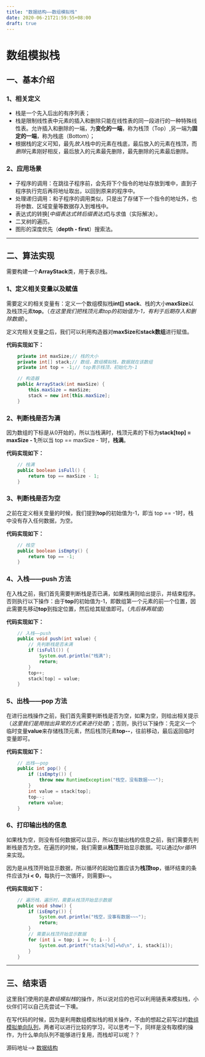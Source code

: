 ```yaml
---
title: "数据结构——数组模拟栈"
date: 2020-06-21T21:59:55+08:00
draft: true
---
```




# 数组模拟栈

## 一、基本介绍

### 1、相关定义

-    栈是一个先入后出的有序列表；
-    栈是限制线性表中元素的插入和删除只能在线性表的同一段进行的一种特殊线性表。允许插入和删除的一端，为**变化的一端**，称为栈顶（Top）,另一端为**固定的一端**，称为栈底（Bottom）；
-    根据栈的定义可知，最先*放入*栈中的元素在栈底，最后放入的元素在栈顶，而*删除*元素刚好相反，最后放入的元素最先删除，最先删除的元素最后删除。

### 2、应用场景

-    子程序的调用：在跳往子程序前，会先将下个指令的地址存放到堆中，直到子程序执行完后再将地址取出，以回到原来的程序中。
-    处理递归调用：和子程序的调用类似，只是出了存储下一个指令的地址外，也将参数、区域变量等数据存入到堆栈中。
-    表达式的转换[*中缀表达式转后缀表达式*]与求值（实际解决）。
-    二叉树的遍历。
-    图形的深度优先（**depth - first**）搜索法。

---

## 二、算法实现

需要构建一个**ArrayStack**类，用于表示栈。

### 1、定义相关变量以及赋值

需要定义的相关变量有：定义一个数组模拟栈**int[] stack**、栈的大小**maxSize**以及栈顶元素**top**。（*在这里我们把栈顶元素top的初始值为-1，有利于后期存入和删除数据*）。

定义完相关变量之后，我们可以利用构造器对**maxSize**和**stack数组**进行赋值。

**代码实现如下：**

```java
    private int maxSize;// 栈的大小
    private int[] stack;// 数组，数组模拟栈，数据就在该数组
    private int top = -1;// top表示栈顶，初始化为-1

    // 构造器
    public ArrayStack(int maxSize) {
        this.maxSize = maxSize;
        stack = new int[this.maxSize];
    }
```

### 2、判断栈是否为满

因为数组的下标是从0开始的，所以当栈满时，栈顶元素的下标为**stack[top] = maxSize - 1**;所以当 top == maxSize - 1时，**栈满**。

**代码实现如下：**

```java
    // 栈满
    public boolean isFull() {
        return top == maxSize - 1;
    }
```

### 3、判断栈是否为空

之前在定义相关变量的时候，我们提到**top**的初始值为-1，即当 top == -1时，栈中没有存入任何数据，为空。

**代码实现如下：**

```java
    // 栈空
    public boolean isEmpty() {
        return top == -1;
    }
```

### 4、入栈——push 方法

在入栈之前，我们首先需要判断栈是否已满，如果栈满则给出提示，并结束程序。否则执行以下操作：由于**top**的初始值为-1，即数组第一个元素的前一个位置，因此需要先移动**top**到指定位置，然后给其赋值即可。（*先后移再赋值*）

**代码实现如下：**

```java
    // 入栈——push
    public void push(int value) {
        // 先判断栈是否未满
        if (isFull()) {
            System.out.println("栈满");
            return;
        }
        top++;
        stack[top] = value;
    }
```

### 5、出栈——pop 方法

在进行出栈操作之前，我们首先需要判断栈是否为空，如果为空，则给出相关提示（*这里我们是用抛出异常的方式来进行处理*）；否则，执行以下操作：先定义一个临时变量**value**来存储栈顶元素，然后栈顶元素**top--**，往前移动，最后返回临时变量即可。

**代码实现如下：**

```java
    // 出栈——pop
    public int pop() {
        if (isEmpty()) {
            throw new RuntimeException("栈空，没有数据~~~");
        }
        int value = stack[top];
        top--;
        return value;
    }
```

### 6、打印输出栈的信息

如果栈为空，则没有任何数据可以显示，所以在输出栈的信息之前，我们需要先判断栈是否为空。在遍历的时候，我们需要从**栈顶**开始显示数据。可以通过*for循环*l来实现。

因为是从栈顶开始显示数据，所以循环的起始位置应该为**栈顶top**，循环结束的条件应该为**i < 0**，每执行一次循环，则需要**i--**。

**代码实现如下：**

```java
    // 遍历栈，遍历时，需要从栈顶开始显示数据
    public void show() {
        if (isEmpty()) {
            System.out.println("栈空，没事有数据~~~");
            return;
        }
        // 需要从栈顶开始显示数据
        for (int i = top; i >= 0; i--) {
            System.out.printf("stack[%d]=%d\n", i, stack[i]);
        }
    }
```

---

## 三、结束语

这里我们使用的是*数组模拟栈*的操作，所以说对应的也可以利用链表来模拟栈，小伙伴们可以自己先尝试一下噢。

在写代码的时候，因为是利用数组模拟栈的相关操作，不由的想起之前写过的[数组模拟单向队列](https://quakewang.github.io/tech/arrayqueue/)，两者可以进行比较的学习，可以思考一下，同样是没有取模的操作，为什么单向队列不能够进行复用，而栈却可以呢？？

源码地址——> [数据结构](https://github.com/QuakeWang/DataStructes)
